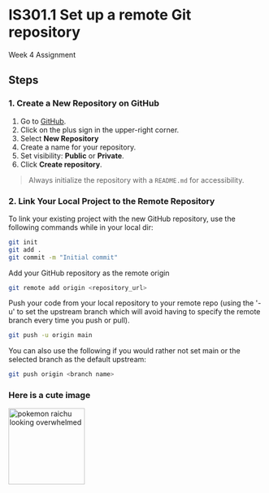 # IS301.1 Set up a remote Git repository
Week 4 Assignment

## Steps

### 1. Create a New Repository on GitHub

1. Go to [GitHub](https://github.com).
2. Click on the plus sign in the upper-right corner.
3. Select **New Repository**
4. Create a name for your repository.
5. Set visibility: **Public** or **Private**.
6. Click **Create repository**.

> Always initialize the repository with a `README.md` for accessibility.

### 2. Link Your Local Project to the Remote Repository

To link your existing project with the new GitHub repository, use the following commands while in your local dir:

```bash
git init
git add .
git commit -m "Initial commit"
```

Add your GitHub repository as the remote origin
```bash
git remote add origin <repository_url>
```

Push your code from your local repository to your remote repo (using the '-u' to set the upstream branch which will avoid having to specify the remote branch every time you push or pull).
```bash
git push -u origin main
```

You can also use the following if you would rather not set main or the selected branch as the default upstream:
```bash
git push origin <branch name>
```

### Here is a cute image

<img src="https://i.kym-cdn.com/photos/images/newsfeed/001/157/768/f98.png" alt="pokemon raichu looking overwhelmed" width="150" height="150">
